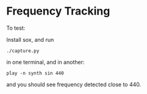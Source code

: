 # Frequency Tracking

To test:

Install sox, and run

```
./capture.py
```

in one terminal, and in another:

```
play -n synth sin 440
```

and you should see frequency detected close to 440.